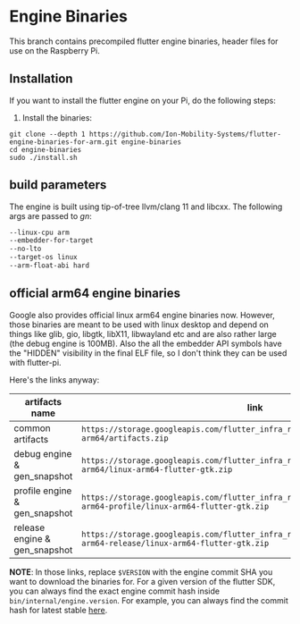 # Engine Binaries
This branch contains precompiled flutter engine binaries, header files for use on the Raspberry Pi.

## Installation
If you want to install the flutter engine on your Pi, do the following steps:

1. Install the binaries:
```
git clone --depth 1 https://github.com/Ion-Mobility-Systems/flutter-engine-binaries-for-arm.git engine-binaries
cd engine-binaries
sudo ./install.sh
```

## build parameters
The engine is built using tip-of-tree llvm/clang 11 and libcxx. The following args are passed to _gn_:
```bash
--linux-cpu arm
--embedder-for-target
--no-lto
--target-os linux
--arm-float-abi hard
```

## official arm64 engine binaries
Google also provides official linux arm64 engine binaries now. However, those binaries are meant to be used with linux desktop and depend on things like glib, gio, libgtk, libX11, libwayland etc and are also rather large (the debug engine is 100MB). Also the all the embedder API symbols have the "HIDDEN" visibility in the final ELF file, so I don't think they can be used with flutter-pi.

Here's the links anyway:

| artifacts name                | link                                                                                                                    |
| ----------------------------- | ----------------------------------------------------------------------------------------------------------------------- |
| common artifacts              | `https://storage.googleapis.com/flutter_infra_release/flutter/$VERSION/linux-arm64/artifacts.zip`                       |
| debug engine & gen_snapshot   | `https://storage.googleapis.com/flutter_infra_release/flutter/$VERSION/linux-arm64/linux-arm64-flutter-gtk.zip`         |
| profile engine & gen_snapshot | `https://storage.googleapis.com/flutter_infra_release/flutter/$VERSION/linux-arm64-profile/linux-arm64-flutter-gtk.zip` |
| release engine & gen_snapshot | `https://storage.googleapis.com/flutter_infra_release/flutter/$VERSION/linux-arm64-release/linux-arm64-flutter-gtk.zip` |

**NOTE**: In those links, replace `$VERSION` with the engine commit SHA you want to download the binaries for. For a given version of the flutter SDK, you can always find the exact engine commit hash inside `bin/internal/engine.version`. For example, you can always find the commit hash for latest stable [here](https://github.com/flutter/flutter/blob/stable/bin/internal/engine.version).

